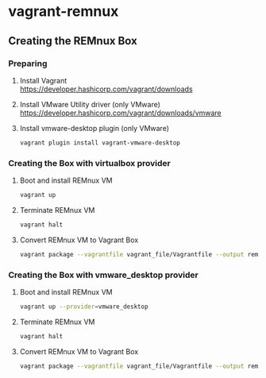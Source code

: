 # vagrant-remnux

## Creating the REMnux Box

### Preparing

1. Install Vagrant  
   https://developer.hashicorp.com/vagrant/downloads
   
1. Install VMware Utility driver (only VMware)
   https://developer.hashicorp.com/vagrant/downloads/vmware

1. Install vmware-desktop plugin (only VMware)

    ```sh
    vagrant plugin install vagrant-vmware-desktop
    ```

### Creating the Box with virtualbox provider
   
1. Boot and install REMnux VM 

    ```sh
    vagrant up
    ```

1. Terminate REMnux VM

    ```sh
    vagrant halt
    ```

1. Convert REMnux VM to Vagrant Box

    ```sh
    vagrant package --vagrantfile vagrant_file/Vagrantfile --output remnux-v7-focal-virtualbox.box
    ```

### Creating the Box with vmware_desktop provider

1. Boot and install REMnux VM 

    ```sh
    vagrant up --provider=vmware_desktop
    ```

1. Terminate REMnux VM

    ```sh
    vagrant halt
    ```

1. Convert REMnux VM to Vagrant Box

    ```sh
    vagrant package --vagrantfile vagrant_file/Vagrantfile --output remnux-v7-focal-vmware_desktop.box
    ```